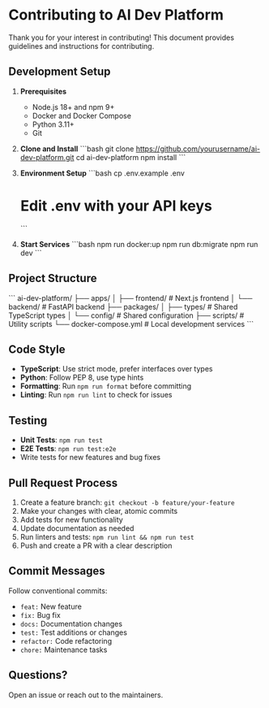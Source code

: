 # Contributing to AI Dev Platform

Thank you for your interest in contributing! This document provides guidelines and instructions for contributing.

## Development Setup

1. **Prerequisites**
   - Node.js 18+ and npm 9+
   - Docker and Docker Compose
   - Python 3.11+
   - Git

2. **Clone and Install**
   \`\`\`bash
   git clone https://github.com/yourusername/ai-dev-platform.git
   cd ai-dev-platform
   npm install
   \`\`\`

3. **Environment Setup**
   \`\`\`bash
   cp .env.example .env
   # Edit .env with your API keys
   \`\`\`

4. **Start Services**
   \`\`\`bash
   npm run docker:up
   npm run db:migrate
   npm run dev
   \`\`\`

## Project Structure

\`\`\`
ai-dev-platform/
├── apps/
│   ├── frontend/          # Next.js frontend
│   └── backend/           # FastAPI backend
├── packages/
│   ├── types/             # Shared TypeScript types
│   └── config/            # Shared configuration
├── scripts/               # Utility scripts
└── docker-compose.yml     # Local development services
\`\`\`

## Code Style

- **TypeScript**: Use strict mode, prefer interfaces over types
- **Python**: Follow PEP 8, use type hints
- **Formatting**: Run `npm run format` before committing
- **Linting**: Run `npm run lint` to check for issues

## Testing

- **Unit Tests**: `npm run test`
- **E2E Tests**: `npm run test:e2e`
- Write tests for new features and bug fixes

## Pull Request Process

1. Create a feature branch: `git checkout -b feature/your-feature`
2. Make your changes with clear, atomic commits
3. Add tests for new functionality
4. Update documentation as needed
5. Run linters and tests: `npm run lint && npm run test`
6. Push and create a PR with a clear description

## Commit Messages

Follow conventional commits:
- `feat:` New feature
- `fix:` Bug fix
- `docs:` Documentation changes
- `test:` Test additions or changes
- `refactor:` Code refactoring
- `chore:` Maintenance tasks

## Questions?

Open an issue or reach out to the maintainers.
